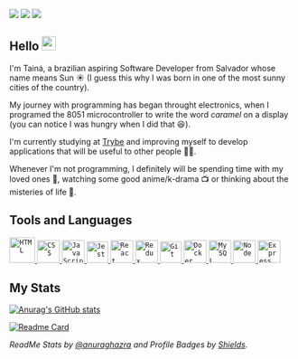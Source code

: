 <a href="https://www.linkedin.com/in/tainnaps/" target="_blank"><img src="https://img.shields.io/badge/LINKEDIN-1f6fea?style=flat&logo=linkedin"></a>
<a href="https://tainnaps.github.io/" target="_blank"><img src="https://img.shields.io/badge/PORTFOLIO-7c56bf?style=flat&logo=react&logoColor=ffffff"></a>
<a href="mailto:tainnaps@gmail.com" target="_blank"><img src="https://img.shields.io/badge/GMAIL-ea4c46?style=flat&logo=gmail&logoColor=ffffff"></a>

## Hello  <img src="https://media.giphy.com/media/hvRJCLFzcasrR4ia7z/giphy.gif" width="25px">

I'm Tainá, a brazilian aspiring Software Developer from Salvador whose name means Sun ☀️ (I guess this why I was born in one of the most sunny cities of the country).

My journey with programming has began throught electronics, when I programed the 8051 microcontroller to write the word *caramel* on a display (you can notice I was hungry when I did that 😆).

I'm currently studying at [Trybe](https://www.betrybe.com/) and improving myself to develop applications that will be useful to other people 👩‍💻.

Whenever I'm not programming, I definitely will be spending time with my loved ones 👫, watching some good anime/k-drama 📺 or thinking about the misteries of life 🤔.

## Tools and Languages

<a href="https://www.w3schools.com/html/" target="_blanck">
   <code><img height="45" src="https://icons.iconarchive.com/icons/cornmanthe3rd/plex/256/Other-html-5-icon.png" alt="HTML"></code>
</a>
<a href="https://www.w3schools.com/css/" target="_blanck">
  <code><img height="40" src="https://logospng.org/download/css-3/logo-css-3-2048.png" alt="CSS"></code>
</a>
<a href="https://www.w3schools.com/js/" target="_blanck">
  <code><img height="40" src="https://logospng.org/download/javascript/logo-javascript-icon-1024.png" alt="JavaScript"></code>
</a>
<a href="https://jestjs.io/" target="_blanck">
  <code><img height="38" src="https://symbols.getvecta.com/stencil_25/40_jest.5fde12ec22.png" alt="Jest"></code>
</a>
<a href="https://reactjs.org/" target="_blanck">
  <code><img height="40" src="https://cdn4.iconfinder.com/data/icons/logos-3/600/React.js_logo-512.png" alt="React"></code>
</a>
<a href="https://redux.js.org/" target="_blanck">
  <code><img height="40" src="https://img.icons8.com/color/480/redux.png" alt="Redux"></code>
</a>
<a href="https://git-scm.com/" target="_blanck">
  <code><img height="38" src="https://hermes.digitalinnovation.one/articles/cover/8a7306cb-59e3-481f-832d-57ac4587b516.png" alt="Git"></code>
</a>
<a href="https://www.docker.com/" target="_blanck" margin-right="100px">
  <code><img height="40" src="https://cdn-icons-png.flaticon.com/512/919/919853.png" alt="Docker"></code>
</a>
<a href="https://www.mysql.com/" target="_blanck">
  <code><img height="40" src="https://www.freepnglogos.com/uploads/logo-mysql-png/logo-mysql-mysql-logo-png-images-are-download-crazypng-21.png" alt="MySQL"></code>
</a>
<a href="https://nodejs.org/en/" target="_blanck">
  <code><img height="40" src="https://walde.co/wp-content/uploads/2016/09/nodejs_logo.png" alt="Node"></code>
</a>
<a href="https://expressjs.com/" target="_blanck">
  <code><img height="40" src="https://freepikpsd.com/file/2019/10/express-js-png-5-Transparent-Images.png" alt="Express"></code>
</a>

## My Stats

[![Anurag's GitHub stats](https://github-readme-stats.vercel.app/api?username=tainnaps&show_icons=true&theme=github_dark&include_all_commits=false&count_private=true)](https://github.com/anuraghazra/github-readme-stats)

[![Readme Card](https://github-readme-stats.vercel.app/api/top-langs/?username=tainnaps&theme=github_dark&layout=compact&card_width=447&langs_count=10)](https://github.com/anuraghazra/github-readme-stats)

*ReadMe Stats by [@anuraghazra](https://github.com/anuraghazra/github-readme-stats) and Profile Badges by [Shields](https://shields.io/).*
